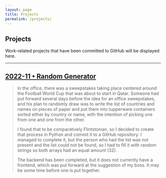 ```yaml
---
layout: page
title: Projects
permalink: /projects/
---
```


## Projects

Work-related projects that have been committed to GitHub will be displayed here.

---

## [2022-11 • Random Generator](https://gwenmurphy.github.io/projects/Random-Generator/)

> In the office, there was a sweepstakes taking place centered around the Football World Cup that was about to start in Qatar. Someone had put forward several days before the idea for an office sweepstakes, and his plan to randomly draw was to write the list of countries and names on pieces of paper and put them into tupperware containers sorted either by country or name, with the intention of picking one from one and one from the other.
>
> I found that to be comparatively Flintstonian, so I decided to create that process in Python and commit it to a GitHub repository. I managed to complete it, but the person who had the list was not present and the list could not be found, so I had to fill it with random strings so both arrays had an equal amount (32).
>
> The backend has been completed, but it does not currently have a frontend, which was put forward at the suggestion of my boss. It may be some time before one is put together.